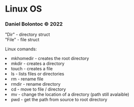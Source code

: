 # Linux OS

### Daniel Bolontoc &copy; 2022

"Dir" - directory struct <br>
"File" - file struct <br>

Linux comands:

<li>
  mkhomedir - creates the root directory
<li>
  mkdir - creates a directory
<li>
  touch - creates a file
<li>
  ls -  lists files or directories
<li>
  rm -  rename file
<li>
  rmdir -  rename directory
<li>
  cd -  move to file / directory
<li>
  mv -  change the location of a directory (path still avalaible)
<li>
  pwd - get the path from source to root directory
  
  
